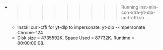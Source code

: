 * >>>>>>>>> Running inst-min-con-xtra-yt-dlp-curl-cffi.sh ...
  * Install curl-cffi for yt-dlp to impersonate: yt-dlp --impersonate Chrome-124
  * Disk size = 4735592K. Space Used = 87732K. Runtime = 00:00:00:08.
